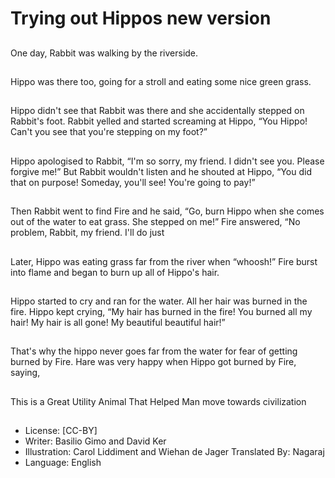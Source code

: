 # Trying out Hippos new version

##
One day, Rabbit was
walking by the
riverside.

##
Hippo was there too,
going for a stroll and
eating some nice green
grass.

##
Hippo didn't see that
Rabbit was there and
she accidentally
stepped on Rabbit's
foot.
Rabbit yelled and
started screaming at
Hippo, “You Hippo!
Can't you see that
you're stepping on my
foot?”

##
Hippo apologised to
Rabbit, “I'm so sorry,
my friend. I didn't see
you. Please forgive
me!”
But Rabbit wouldn't
listen and he shouted at
Hippo, “You did that on
purpose! Someday,
you'll see! You're going
to pay!”

##
Then Rabbit went to find Fire and he said, “Go, burn Hippo
when she comes out of the water to eat grass. She stepped
on me!”
Fire answered, “No problem, Rabbit, my friend. I'll do just

##
Later, Hippo was eating
grass far from the river
when “whoosh!” Fire
burst into flame and
began to burn up all of
Hippo's hair.

##
Hippo started to cry
and ran for the water.
All her hair was burned
in the fire.
Hippo kept crying, “My
hair has burned in the
fire! You burned all my
hair! My hair is all gone!
My beautiful beautiful
hair!”

##
That's why the hippo never goes far from the water for fear
of getting burned by Fire.
Hare was very happy when Hippo got burned by Fire, saying,

##
This is a Great Utility Animal
That Helped Man move towards
civilization

##
* License: [CC-BY]
* Writer: Basilio Gimo and David Ker
* Illustration: Carol Liddiment and Wiehan de Jager
Translated By: Nagaraj
* Language: English

